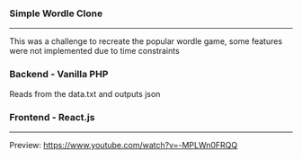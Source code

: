### Simple Wordle Clone
---

This was a challenge to recreate the popular wordle game, some features were not implemented due to time constraints

### Backend - Vanilla PHP
Reads from the data.txt and outputs json

### Frontend - React.js

---

Preview: https://www.youtube.com/watch?v=-MPLWn0FRQQ